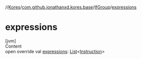 //[Kores](../../index.md)/[com.github.jonathanxd.kores.base](../index.md)/[IfGroup](index.md)/[expressions](expressions.md)



# expressions  
[jvm]  
Content  
open override val [expressions](expressions.md): [List](https://kotlinlang.org/api/latest/jvm/stdlib/kotlin.collections/-list/index.html)<[Instruction](../../com.github.jonathanxd.kores/-instruction/index.md)>  



